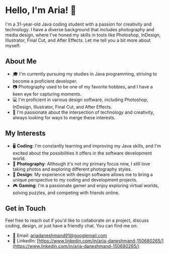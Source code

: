 # Hello, I'm Aria! 👋

I'm a 31-year-old Java coding student with a passion for creativity and technology. I have a diverse background that includes photography and media design, where I've honed my skills in tools like Photoshop, InDesign, Illustrator, Final Cut, and After Effects.
Let me tell you a bit more about myself:

## About Me


- 🎓 I'm currently pursuing my studies in Java programming, striving to become a proficient developer.
- 📷 Photography used to be one of my favorite hobbies, and I have a keen eye for capturing moments.
- 💻 I'm proficient in various design software, including Photoshop, InDesign, Illustrator, Final Cut, and After Effects.
- 🌟 I'm passionate about the intersection of technology and creativity, always looking for ways to merge these interests.

## My Interests


- 🖥️ **Coding**: I'm constantly learning and improving my Java skills, and I'm excited about the possibilities it offers in the software development world.
- 📸 **Photography**: Although it's not my primary focus now, I still love taking photos and exploring different photography styles.
- 🎨 **Design**: My experience with design software allows me to bring a unique perspective to my coding and development projects.
- 🎮 **Gaming**: I'm a passionate gamer and enjoy exploring virtual worlds, solving puzzles, and competing with friends online.

## Get in Touch


Feel free to reach out if you'd like to collaborate on a project, discuss coding, design, or just have a friendly chat. You can find me on:

- 📧 Email: [ariadaneshmand91@googlemail.com](mailto:ariadaneshmand91@googlemail.com)
- 🔗 LinkedIn: [https://www.linkedin.com/in/aria-daneshmand-150680265/](https://www.linkedin.com/in/aria-daneshmand-150680265/)
